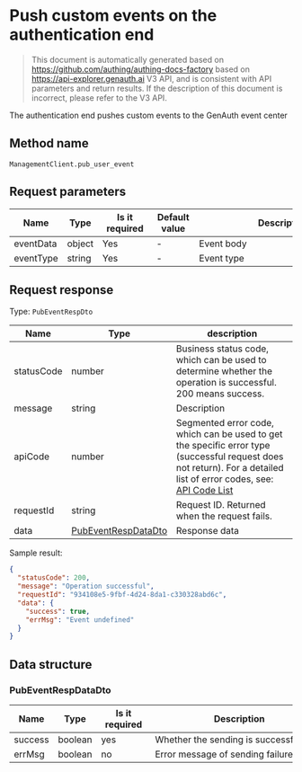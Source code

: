 # Push custom events on the authentication end

<!--
Warning ⚠️:
Do not modify this document directly,
https://github.com/Authing/authing-docs-factory
Use this project to generate
-->

<LastUpdated />

> This document is automatically generated based on https://github.com/authing/authing-docs-factory based on https://api-explorer.genauth.ai V3 API, and is consistent with API parameters and return results. If the description of this document is incorrect, please refer to the V3 API.

The authentication end pushes custom events to the GenAuth event center

## Method name

`ManagementClient.pub_user_event`

## Request parameters

| Name      | Type   | <div style="width:80px">Is it required</div> | <div style="width:60px">Default value</div> | <div style="width:300px">Description</div> | <div style="width:200px">Sample value</div>              |
| --------- | ------ | -------------------------------------------- | ------------------------------------------- | ------------------------------------------ | -------------------------------------------------------- |
| eventData | object | Yes                                          | -                                           | Event body                                 | `{"name":"xxx","id":"xxxxx","email":"test@example.com"}` |
| eventType | string | Yes                                          | -                                           | Event type                                 | `myapp.user.created`                                     |

## Request response

Type: `PubEventRespDto`

| Name       | Type                                                   | description                                                                                                                                                                                                                                                                                                                                  |
| ---------- | ------------------------------------------------------ | -------------------------------------------------------------------------------------------------------------------------------------------------------------------------------------------------------------------------------------------------------------------------------------------------------------------------------------------- |
| statusCode | number                                                 | Business status code, which can be used to determine whether the operation is successful. 200 means success.                                                                                                                                                                                                                                 |
| message    | string                                                 | Description                                                                                                                                                                                                                                                                                                                                  |
| apiCode    | number                                                 | Segmented error code, which can be used to get the specific error type (successful request does not return). For a detailed list of error codes, see: [API Code List](https://api-explorer.genauth.ai/?tag=group/%E5%BC%80%E5%8F%91%E5%87%86%E5%A4%87#tag/%E5%BC%80%E5%8F%91%E5%87%86%E5%A4%87/%E9%94%99%E8%AF%AF%E5%A4%84%E7%90%86/apiCode) |
| requestId  | string                                                 | Request ID. Returned when the request fails.                                                                                                                                                                                                                                                                                                 |
| data       | <a href="#PubEventRespDataDto">PubEventRespDataDto</a> | Response data                                                                                                                                                                                                                                                                                                                                |

Sample result:

```json
{
  "statusCode": 200,
  "message": "Operation successful",
  "requestId": "934108e5-9fbf-4d24-8da1-c330328abd6c",
  "data": {
    "success": true,
    "errMsg": "Event undefined"
  }
}
```

## Data structure

### <a id="PubEventRespDataDto"></a> PubEventRespDataDto

| Name    | Type    | <div style="width:80px">Is it required</div> | <div style="width:300px">Description</div> | <div style="width:200px">Sample value</div> |
| ------- | ------- | -------------------------------------------- | ------------------------------------------ | ------------------------------------------- |
| success | boolean | yes                                          | Whether the sending is successful          | `true`                                      |
| errMsg  | boolean | no                                           | Error message of sending failure           | `Event is undefined`                        |
